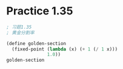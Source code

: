 # Practice 1.35

```lisp
; 习题1.35
; 黄金分割率

(define golden-section
  (fixed-point (lambda (x) (+ 1 (/ 1 x)))
               1.0))
golden-section
```